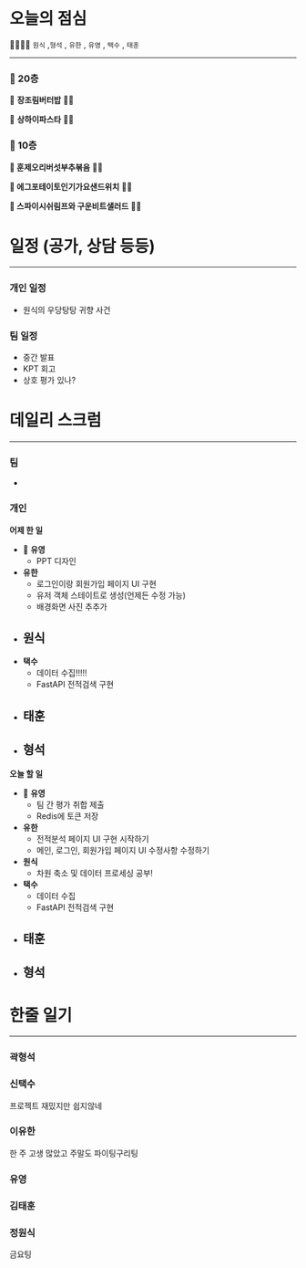 # 오늘의 점심

👨‍👩‍👧‍👧   `원식` ,`형석` , `유한` , `유영` , `택수` , `태훈`

---

### 🍲 20층

🥘 **장조림버터밥** 👋🏻  

🍜 **상하이파스타** 👋🏻  

### 🥗 10층

**🍱 훈제오리버섯부추볶음** 👋🏻 

**🥪 에그포테이토인기가요샌드위치** 👋🏻 

**🥗 스파이시쉬림프와 구운비트샐러드** 👋🏻

# 일정 (공가, 상담 등등)

---

### 개인 일정

- 원식의 우당탕탕 귀향 사건

### 팀 일정

- 중간 발표
- KPT 회고
- 상호 평가 있나?

# 데일리 스크럼

---

### 팀

- 

### 개인

**어제 한 일**

- 🐰 **유영**
    - PPT 디자인
- **유한**
    - 로그인이랑 회원가입 페이지 UI 구현
    - 유저 객체 스테이트로 생성(언제든 수정 가능)
    - 배경화면 사진 추추가
- **원식**
    - 
- **택수**
    - 데이터 수집!!!!!
    - FastAPI 전적검색 구현
- **태훈**
    - 
- **형석**
    - 

**오늘 할 일**

- 🐰 **유영**
    - 팀 간 평가 취합 제출
    - Redis에 토큰 저장
- **유한**
    - 전적분석 페이지 UI 구현 시작하기
    - 메인, 로그인, 회원가입 페이지 UI 수정사항 수정하기
- **원식**
    - 차원 축소 및 데이터 프로세싱 공부!
- **택수**
    - 데이터 수집
    - FastAPI 전적검색 구현
- **태훈**
    - 
- **형석**
    - 

# 한줄 일기

---

### 곽형석

### 신택수
프로젝트 재밌지만 쉽지않네

### 이유한
한 주 고생 많았고 주말도 파이팅구리팅

### 유영

### 김태훈

### 정원식
금요팅
